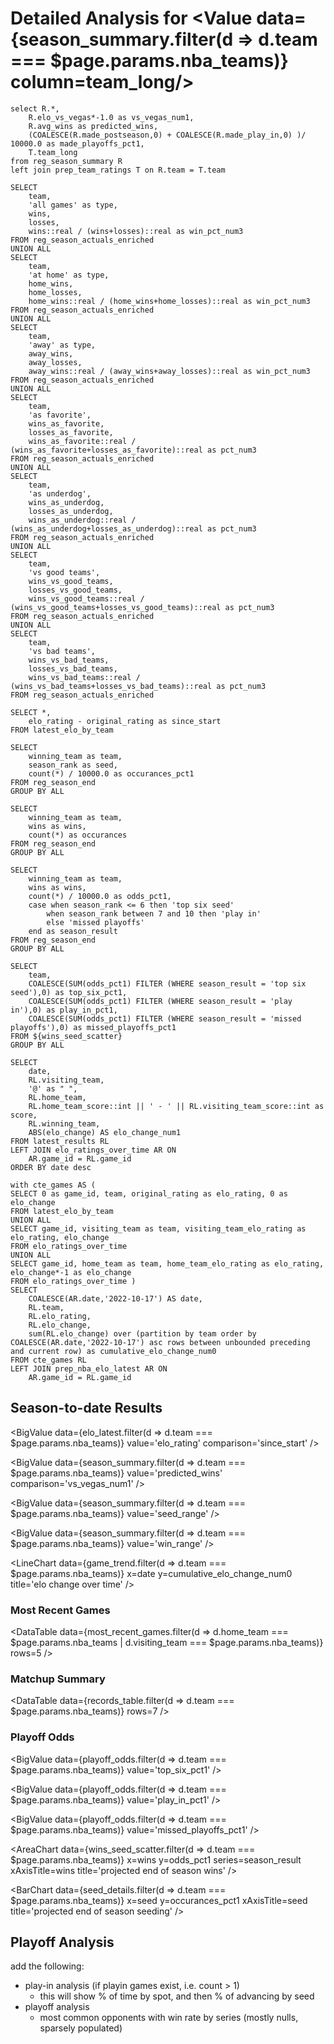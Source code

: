 # Detailed Analysis for <Value data={season_summary.filter(d => d.team === $page.params.nba_teams)} column=team_long/>

```season_summary
select R.*,
    R.elo_vs_vegas*-1.0 as vs_vegas_num1,
    R.avg_wins as predicted_wins,
    (COALESCE(R.made_postseason,0) + COALESCE(R.made_play_in,0) )/ 10000.0 as made_playoffs_pct1,
    T.team_long
from reg_season_summary R
left join prep_team_ratings T on R.team = T.team
```

```records_table
SELECT
    team,
    'all games' as type,
    wins,
    losses,
    wins::real / (wins+losses)::real as win_pct_num3
FROM reg_season_actuals_enriched
UNION ALL
SELECT
    team,
    'at home' as type,
    home_wins,
    home_losses,
    home_wins::real / (home_wins+home_losses)::real as win_pct_num3
FROM reg_season_actuals_enriched
UNION ALL
SELECT
    team,
    'away' as type,
    away_wins,
    away_losses,
    away_wins::real / (away_wins+away_losses)::real as win_pct_num3
FROM reg_season_actuals_enriched
UNION ALL
SELECT
    team,
    'as favorite',
    wins_as_favorite,
    losses_as_favorite,
    wins_as_favorite::real / (wins_as_favorite+losses_as_favorite)::real as pct_num3
FROM reg_season_actuals_enriched
UNION ALL
SELECT
    team,
    'as underdog',
    wins_as_underdog,
    losses_as_underdog,
    wins_as_underdog::real / (wins_as_underdog+losses_as_underdog)::real as pct_num3
FROM reg_season_actuals_enriched
UNION ALL
SELECT
    team,
    'vs good teams',
    wins_vs_good_teams,
    losses_vs_good_teams,
    wins_vs_good_teams::real / (wins_vs_good_teams+losses_vs_good_teams)::real as pct_num3
FROM reg_season_actuals_enriched
UNION ALL
SELECT
    team,
    'vs bad teams',
    wins_vs_bad_teams,
    losses_vs_bad_teams,
    wins_vs_bad_teams::real / (wins_vs_bad_teams+losses_vs_bad_teams)::real as pct_num3
FROM reg_season_actuals_enriched
```

```elo_latest
SELECT *,
    elo_rating - original_rating as since_start
FROM latest_elo_by_team
```

```seed_details
SELECT
    winning_team as team,
    season_rank as seed,
    count(*) / 10000.0 as occurances_pct1
FROM reg_season_end
GROUP BY ALL
```

```wins_details
SELECT
    winning_team as team,
    wins as wins,
    count(*) as occurances
FROM reg_season_end
GROUP BY ALL
```

```wins_seed_scatter
SELECT
    winning_team as team,
    wins as wins,
    count(*) / 10000.0 as odds_pct1,
    case when season_rank <= 6 then 'top six seed'
        when season_rank between 7 and 10 then 'play in'
        else 'missed playoffs'
    end as season_result
FROM reg_season_end
GROUP BY ALL
```

```playoff_odds
SELECT 
    team,
    COALESCE(SUM(odds_pct1) FILTER (WHERE season_result = 'top six seed'),0) as top_six_pct1,
    COALESCE(SUM(odds_pct1) FILTER (WHERE season_result = 'play in'),0) as play_in_pct1,
    COALESCE(SUM(odds_pct1) FILTER (WHERE season_result = 'missed playoffs'),0) as missed_playoffs_pct1
FROM ${wins_seed_scatter}
GROUP BY ALL
```

```most_recent_games
SELECT
    date,
    RL.visiting_team,
    '@' as " ",
    RL.home_team,
    RL.home_team_score::int || ' - ' || RL.visiting_team_score::int as score,
    RL.winning_team,
    ABS(elo_change) AS elo_change_num1
FROM latest_results RL
LEFT JOIN elo_ratings_over_time AR ON
    AR.game_id = RL.game_id
ORDER BY date desc
```

```game_trend
with cte_games AS (
SELECT 0 as game_id, team, original_rating as elo_rating, 0 as elo_change 
FROM latest_elo_by_team
UNION ALL
SELECT game_id, visiting_team as team, visiting_team_elo_rating as elo_rating, elo_change
FROM elo_ratings_over_time
UNION ALL
SELECT game_id, home_team as team, home_team_elo_rating as elo_rating, elo_change*-1 as elo_change
FROM elo_ratings_over_time )
SELECT 
    COALESCE(AR.date,'2022-10-17') AS date,
    RL.team, 
    RL.elo_rating, 
    RL.elo_change,
    sum(RL.elo_change) over (partition by team order by COALESCE(AR.date,'2022-10-17') asc rows between unbounded preceding and current row) as cumulative_elo_change_num0
FROM cte_games RL
LEFT JOIN prep_nba_elo_latest AR ON
    AR.game_id = RL.game_id
```

## Season-to-date Results

<BigValue 
    data={elo_latest.filter(d => d.team === $page.params.nba_teams)} 
    value='elo_rating' 
    comparison='since_start' 
/> 

<BigValue 
    data={season_summary.filter(d => d.team === $page.params.nba_teams)} 
    value='predicted_wins' 
    comparison='vs_vegas_num1' 
/> 

<BigValue 
    data={season_summary.filter(d => d.team === $page.params.nba_teams)} 
    value='seed_range' 
/> 

<BigValue 
    data={season_summary.filter(d => d.team === $page.params.nba_teams)} 
    value='win_range' 
/> 

<LineChart
    data={game_trend.filter(d => d.team === $page.params.nba_teams)} 
    x=date
    y=cumulative_elo_change_num0
    title='elo change over time'
/>

### Most Recent Games

<DataTable
    data={most_recent_games.filter(d => d.home_team === $page.params.nba_teams | d.visiting_team === $page.params.nba_teams)} 
    rows=5
/>


### Matchup Summary

<DataTable
    data={records_table.filter(d => d.team === $page.params.nba_teams)} 
    rows=7
/>

### Playoff Odds

<BigValue 
    data={playoff_odds.filter(d => d.team === $page.params.nba_teams)} 
    value='top_six_pct1' 
/> 

<BigValue 
    data={playoff_odds.filter(d => d.team === $page.params.nba_teams)} 
    value='play_in_pct1' 
/> 

<BigValue 
    data={playoff_odds.filter(d => d.team === $page.params.nba_teams)} 
    value='missed_playoffs_pct1' 
/> 

<AreaChart 
    data={wins_seed_scatter.filter(d => d.team === $page.params.nba_teams)}
    x=wins
    y=odds_pct1
    series=season_result
    xAxisTitle=wins
    title='projected end of season wins'
/>

<BarChart 
    data={seed_details.filter(d => d.team === $page.params.nba_teams)} 
    x=seed
    y=occurances_pct1
    xAxisTitle=seed
    title='projected end of season seeding'
/>

## Playoff Analysis

add the following:
- play-in analysis (if playin games exist, i.e. count > 1)
  - this will show % of time by spot, and then % of advancing by seed
- playoff analysis
  - most common opponents with win rate by series (mostly nulls, sparsely populated)